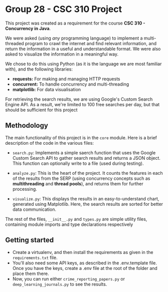 # Group 28 - CSC 310 Project

This project was created as a requirement for the course **CSC 310 - Concurrency in Java**.

We were asked (using _any_ programming language) to implement a multi-threaded program to crawl the internet and find relevant information, and return the information in a useful and understandable format. We were also asked to visualize the information in a meaningful way.

We chose to do this using Python (as it is the language we are most familiar with), and the following libraries:

-   **requests:** For making and managing HTTP requests
-   **concurrent:** To handle concurrency and multi-threading
-   **matplotlib:** For data visualisation

For retrieving the search results, we are using Google's Custom Search Engine API. As a result, we're limited to 100 free searches per day, but that should be sufficient for this project

## Methodology

The main functionality of this project is in the `core` module. Here is a brief description of the code in the various files:

-   `search.py`: Implements a simple saerch function that uses the Google Custom Search API to gather search results and returns a JSON object. This function can optionally write to a file (used during testing).

-   `analyze.py`: This is the heart of the project. It counts the features in each of the results from the SERP (using concurrency concepts such as **multithreading** and **thread pools**), and returns them for further processing.

-   `visualize.py`: This displays the results in an easy-to-understand chart, generated using Matplotlib. Here, the search results are sorted for better data communication.

The rest of the files, `__init__.py` and `types.py` are simple utility files, containing module imports and type declarations respectively

## Getting started

-   Create a virtualenv, and then install the requirements as given in the `requirements.txt` file.
-   You'll also need some API keys, as described in the .env.template file. Once you have the keys, create a .env file at the root of the folder and place them there.
-   Now, you can run either `crime_reporting_papers.py` or `deep_learning_journals.py` to see the results.
